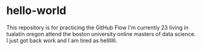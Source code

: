 # hello-world
This repository is for practicing the GitHub Flow
I'm currently 23 living in tualatin oregon attend the boston university online masters of data science. I just got back work and I am tired as helllllll.
